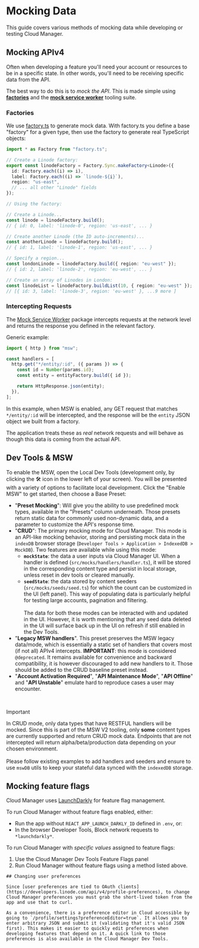 # Mocking Data

This guide covers various methods of mocking data while developing or testing Cloud Manager.

## Mocking APIv4

Often when developing a feature you'll need your account or resources to be in a specific state. In other words, you'll need to be receiving specific data from the API.

The best way to do this is to _mock the API_. This is made simple using [**factories**](https://github.com/linode/manager/tree/develop/packages/manager/src/factories) and the [**mock service worker**](https://github.com/linode/manager/tree/develop/packages/manager/src/mocks) tooling suite.

### Factories
We use [factory.ts](https://www.npmjs.com/package/factory.ts) to generate mock data. With factory.ts you define a base "factory" for a given type, then use the factory to generate real TypeScript objects:

```ts
import * as Factory from "factory.ts";

// Create a Linode factory:
export const linodeFactory = Factory.Sync.makeFactory<Linode>({
  id: Factory.each((i) => i),
  label: Factory.each((i) => `linode-${i}`),
  region: "us-east",
  // ... all other "Linode" fields
});

// Using the factory:

// Create a Linode...
const linode = linodeFactory.build();
// { id: 0, label: 'linode-0', region: 'us-east', ... }

// Create another Linode (the ID auto-increments)...
const anotherLinode = linodeFactory.build();
// { id: 1, label: 'linode-1', region: 'us-east', ... }

// Specify a region...
const londonLinode = linodeFactory.build({ region: "eu-west" });
// { id: 2, label: 'linode-2', region: 'eu-west', ... }

// Create an array of Linodes in London:
const linodeList = linodeFactory.buildList(10, { region: "eu-west" });
// [{ id: 3, label: 'linode-3', region: 'eu-west' }, ...9 more ]
```

### Intercepting Requests

The [Mock Service Worker](https://mswjs.io/) package intercepts requests at the network level and returns the response you defined in the relevant factory.

Generic example:
```ts
import { http } from "msw";

const handlers = [
  http.get("*/entity/:id", ({ params }) => {
    const id = Number(params.id);
    const entity = entityFactory.build({ id });

    return HttpResponse.json(entity);
  }),
];
```

In this example, when MSW is enabled, any GET request that matches `*/entity/:id` will be intercepted, and the response will be the `entity` JSON object we built from a factory.

The application treats these as _real_ network requests and will behave as though this data is coming from the actual API.

## Dev Tools & MSW

To enable the MSW, open the Local Dev Tools (development only, by clicking the 🛠️ icon in the lower left of your screen). You will be presented with a variety of options to facilitate local development. Click the "Enable MSW" to get started, then choose a Base Preset:
- "**Preset Mocking**": Will give you the ability to use predefined mock types, available in the "Presets" column underneath. Those presets return static data for commonly used non-dynamic data, and a parameter to customize the API's response time.
- "**CRUD**": The primary mocking mode for Cloud Manager. This mode is an API-like mocking behavior, storing and persisting mock data in the `indexDB` browser storage (`Developer Tools > Application > IndexedDB > MockDB`). Two features are available while using this mode:
  - **`mockState`**: the data a user inputs via Cloud Manager UI. When a handler is defined (`src/mocks/handlers/handler.ts`), it will be stored in the corresponding content type and persist in local storage, unless reset in dev tools or cleared manually.
  - **`seedState`**: the data stored by content seeders (`src/mocks/seeds/seed.ts`) for which the count can be customized in the UI (left panel). This way of populating data is particularly helpful for testing large accounts, pagination and filtering.<br><br>
  The data for both these modes can be interacted with and updated in the UI. However, it is worth mentioning that any seed data deleted in the UI will surface back up in the UI on refresh if still enabled in the Dev Tools.
- "**Legacy MSW handlers**". This preset preserves the MSW legacy data/mode, which is essentially a static set of handlers that covers most (if not all) APIv4 intercepts. **IMPORTANT**: this mode is considered `@deprecated`. It remains available for convenience and backward compatibility, it is however discouraged to add new handlers to it. Those should be added to the CRUD baseline preset instead.
- "**Account Activation Required**", "**API Maintenance Mode**", "**API Offline**" and "**API Unstable**" emulate hard to reproduce cases a user may encounter.

<br>

> [!IMPORTANT]
> In CRUD mode, only data types that have RESTFUL handlers will be mocked. Since this is part of the MSW V2 tooling, only **some** content types are currently supported and return CRUD mock data. Endpoints that are not intercepted will return alpha/beta/production data depending on your chosen environment.<br><br>Please follow existing examples to add handlers and seeders and ensure to use `mswDB` utils to keep your stateful data synced with the `indexedDB` storage.

## Mocking feature flags

Cloud Manager uses [LaunchDarkly](https://github.com/launchdarkly/react-client-sdk) for feature flag management.

To run Cloud Manager without feature flags enabled, either:

- Run the app without `REACT_APP_LAUNCH_DARKLY_ID` defined in `.env`, or:
- In the browser Developer Tools, Block network requests to `*launchdarkly*`.

To run Cloud Manager with _specific values_ assigned to feature flags:

1. Use the Cloud Manager Dev Tools Feature Flags panel
2. Run Cloud Manager without feature flags using a method listed above.

```
## Changing user preferences

Since [user preferences are tied to OAuth clients](https://developers.linode.com/api/v4/profile-preferences), to change Cloud Manager preferences you must grab the short-lived token from the app and use that to curl.

As a convenience, there is a preference editor in Cloud accessible by going to `/profile/settings?preferenceEditor=true`. It allows you to enter arbitrary JSON and submit it (validating that it's valid JSON first). This makes it easier to quickly edit preferences when developing features that depend on it. A quick link to those preferences is also available in the Cloud Manager Dev Tools.
